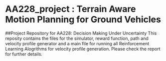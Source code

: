 # AA228_project : Terrain Aware Motion Planning for Ground Vehicles
##Project Repository for AA228: Decision Making Under Uncertainty
This reposity contains the files for the simulator, reward function, path and velocity profile generator and a main file for running all Reinforcement Learning Alogrithms for velocity profile generation.
Please check the report for further details.
